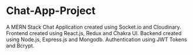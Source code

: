 # Chat-App-Project
A MERN Stack Chat Application created using Socket.io and Cloudinary. Frontend created using React.js, Redux and Chakra UI. Backend created using Node.js, Express.js and Mongodb. Authentication using JWT Tokens and Bcrypt.
